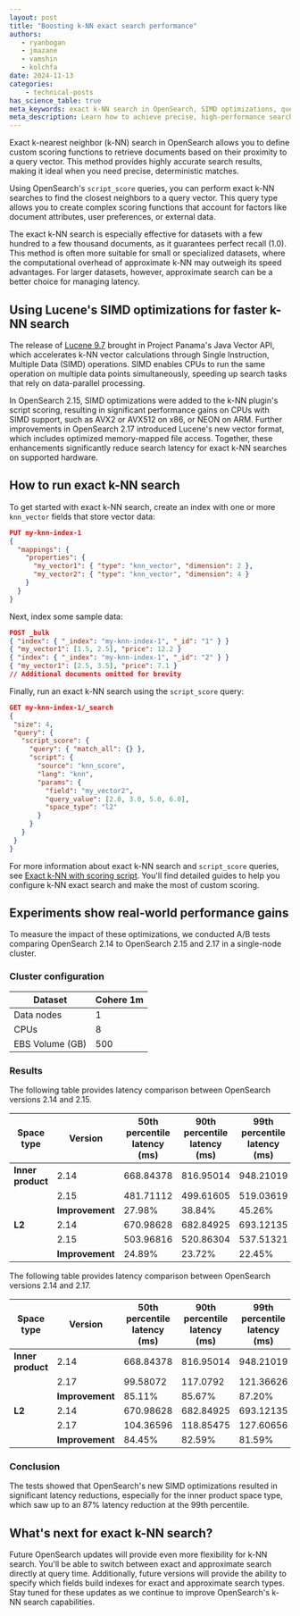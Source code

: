 ```yaml
---
layout: post
title: "Boosting k-NN exact search performance"
authors:
   - ryanbogan
   - jmazane
   - vamshin
   - kolchfa
date: 2024-11-13
categories: 
    - technical-posts
has_science_table: true
meta_keywords: exact k-NN search in OpenSearch, SIMD optimizations, query performance, relevance scoring, latency management
meta_description: Learn how to achieve precise, high-performance search with exact k-NN in OpenSearch.
---
```


Exact k-nearest neighbor (k-NN) search in OpenSearch allows you to define custom scoring functions to retrieve documents based on their proximity to a query vector. This method provides highly accurate search results, making it ideal when you need precise, deterministic matches.

Using OpenSearch's `script_score` queries, you can perform exact k-NN searches to find the closest neighbors to a query vector. This query type allows you to create complex scoring functions that account for factors like document attributes, user preferences, or external data. 

The exact k-NN search is especially effective for datasets with a few hundred to a few thousand documents, as it guarantees perfect recall (1.0). This method is often more suitable for small or specialized datasets, where the computational overhead of approximate k-NN may outweigh its speed advantages. For larger datasets, however, approximate search can be a better choice for managing latency. 

## Using Lucene's SIMD optimizations for faster k-NN search

The release of [Lucene 9.7](https://lucene.apache.org/core/9_7_0/index.html) brought in Project Panama's Java Vector API, which accelerates k-NN vector calculations through Single Instruction, Multiple Data (SIMD) operations. SIMD enables CPUs to run the same operation on multiple data points simultaneously, speeding up search tasks that rely on data-parallel processing.

In OpenSearch 2.15, SIMD optimizations were added to the k-NN plugin's script scoring, resulting in significant performance gains on CPUs with SIMD support, such as AVX2 or AVX512 on x86, or NEON on ARM. Further improvements in OpenSearch 2.17 introduced Lucene's new vector format, which includes optimized memory-mapped file access. Together, these enhancements significantly reduce search latency for exact k-NN searches on supported hardware.

## How to run exact k-NN search

To get started with exact k-NN search, create an index with one or more `knn_vector` fields that store vector data:

```json
PUT my-knn-index-1
{
  "mappings": {
    "properties": {
      "my_vector1": { "type": "knn_vector", "dimension": 2 },
      "my_vector2": { "type": "knn_vector", "dimension": 4 }
    }
  }
}
```

Next, index some sample data:

```json
POST _bulk
{ "index": { "_index": "my-knn-index-1", "_id": "1" } }
{ "my_vector1": [1.5, 2.5], "price": 12.2 }
{ "index": { "_index": "my-knn-index-1", "_id": "2" } }
{ "my_vector1": [2.5, 3.5], "price": 7.1 }
// Additional documents omitted for brevity
```

Finally, run an exact k-NN search using the `script_score` query:

```json
GET my-knn-index-1/_search
{
 "size": 4,
 "query": {
   "script_score": {
     "query": { "match_all": {} },
     "script": {
       "source": "knn_score",
       "lang": "knn",
       "params": {
         "field": "my_vector2",
         "query_value": [2.0, 3.0, 5.0, 6.0],
         "space_type": "l2"
       }
     }
   }
 }
}
```

For more information about exact k-NN search and `script_score` queries, see [Exact k-NN with scoring script](https://opensearch.org/docs/latest/search-plugins/knn/knn-score-script/). You'll find detailed guides to help you configure k-NN exact search and make the most of custom scoring.

## Experiments show real-world performance gains

To measure the impact of these optimizations, we conducted A/B tests comparing OpenSearch 2.14 to OpenSearch 2.15 and 2.17 in a single-node cluster. 

### Cluster configuration

|Dataset	|Cohere 1m	|
|---	|---	|
|Data nodes	|1	|
|CPUs	|8	|
|EBS Volume (GB)	|500	|

### Results

The following table provides latency comparison between OpenSearch versions 2.14 and 2.15.

|Space type	|Version	|50th percentile latency (ms)	|90th percentile latency (ms)	|99th percentile latency (ms)	|
|---	|---	|---	|---	|---	|
|**Inner product**	|2.14	|668.84378	|816.95014	|948.21019	|
|| 2.15	|481.71112	|499.61605	|519.03619	|
|| **Improvement**	|27.98%	|38.84%	|45.26%	|
|**L2**	|2.14	|670.98628	|682.84925	|693.12135	|
|| 2.15	|503.96816	|520.86304	|537.51321	|
|| **Improvement**	|24.89%	|23.72%	|22.45%	|

The following table provides latency comparison between OpenSearch versions 2.14 and 2.17.

|Space type	|Version	|50th percentile latency (ms)	|90th percentile latency (ms)	|99th percentile latency (ms)	|
|---	|---	|---	|---	|---	|
|**Inner product**	|2.14	|668.84378	|816.95014	|948.21019	|
||2.17	|99.58072	|117.0792	|121.36626	|
||**Improvement**	|85.11%	|85.67%	|87.20%	|
|**L2**|2.14	|670.98628	|682.84925	|693.12135	|
| | 2.17	|104.36596	|118.85475	|127.60656	|
|| **Improvement**	|84.45%	|82.59%	|81.59%	|

### Conclusion

The tests showed that OpenSearch's new SIMD optimizations resulted in significant latency reductions, especially for the inner product space type, which saw up to an 87% latency reduction at the 99th percentile.

## What's next for exact k-NN search?

Future OpenSearch updates will provide even more flexibility for k-NN search. You'll be able to switch between exact and approximate search directly at query time. Additionally, future versions will provide the ability to specify which fields build indexes for exact and approximate search types. Stay tuned for these updates as we continue to improve OpenSearch's k-NN search capabilities.
